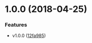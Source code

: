 <a name="1.0.0"></a>
# 1.0.0 (2018-04-25)


### Features  

* v1.0.0 ([12fa985](https://github.com/ZHUZHIYUE/ANSH/commit/12fa985))



